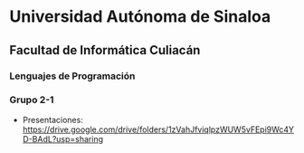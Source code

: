 # Universidad Autónoma de Sinaloa
## Facultad de Informática Culiacán
### Lenguajes de Programación
### Grupo 2-1


- Presentaciones:
    https://drive.google.com/drive/folders/1zVahJfviqlpzWUW5vFEpi9Wc4YD-BAdL?usp=sharing